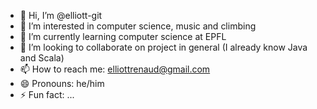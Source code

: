 - 👋 Hi, I’m @elliott-git
- 👀 I’m interested in computer science, music and climbing
- 🌱 I’m currently learning computer science at EPFL
- 💞️ I’m looking to collaborate on project in general (I already know Java and Scala)
- 📫 How to reach me: elliottrenaud@gmail.com
- 😄 Pronouns: he/him
- ⚡ Fun fact: ...

<!---
elliott-git/elliott-git is a ✨ special ✨ repository because its `README.md` (this file) appears on your GitHub profile.
You can click the Preview link to take a look at your changes.
--->
